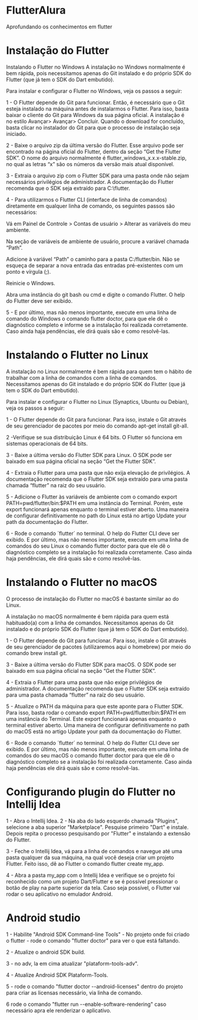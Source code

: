 # FlutterAlura
Aprofundando os conhecimentos em flutter

# Instalação do Flutter
Instalando o Flutter no Windows
A instalação no Windows normalmente é bem rápida, pois necessitamos apenas do Git instalado e do próprio SDK do Flutter (que já tem o SDK do Dart embutido).

Para instalar e configurar o Flutter no Windows, veja os passos a seguir:

1 - O Flutter depende do Git para funcionar. Então, é necessário que o Git esteja instalado na máquina antes de instalarmos o Flutter. Para isso, basta baixar o cliente do Git para Windows da sua página oficial. A instalação é no estilo Avançar> Avançar> Concluir. Quando o download for concluído, basta clicar no instalador do Git para que o processo de instalação seja iniciado.

2 - Baixe o arquivo zip da última versão do Flutter. Esse arquivo pode ser encontrado na página oficial do Flutter, dentro da seção “Get the Flutter SDK”. O nome do arquivo normalmente é flutter_windows_x.x.x-stable.zip, no qual as letras “x” são os números da versão mais atual disponível.

3 - Extraia o arquivo zip com o Flutter SDK para uma pasta onde não sejam necessários privilégios de administrador. A documentação do Flutter recomenda que o SDK seja extraído para C:\flutter.

4 - Para utilizarmos o Flutter CLI (interface de linha de comandos) diretamente em qualquer linha de comando, os seguintes passos são necessários:

Vá em Painel de Controle > Contas de usuário > Alterar as variáveis do meu ambiente.

Na seção de variáveis de ambiente de usuário, procure a variável chamada “Path”.

Adicione à variável “Path” o caminho para a pasta C:/flutter/bin. Não se esqueça de separar a nova entrada das entradas pré-existentes com um ponto e vírgula (;).

Reinicie o Windows.

Abra uma instância do git bash ou cmd e digite o comando Flutter. O help do Flutter deve ser exibido.

5 - E por último, mas não menos importante, execute em uma linha de comando do Windows o comando flutter doctor, para que ele dê o diagnóstico completo e informe se a instalação foi realizada corretamente. Caso ainda haja pendências, ele dirá quais são e como resolvê-las.

# Instalando o Flutter no Linux
A instalação no Linux normalmente é bem rápida para quem tem o hábito de trabalhar com a linha de comandos com a linha de comandos. Necessitamos apenas do Git instalado e do próprio SDK do Flutter (que já tem o SDK do Dart embutido).

Para instalar e configurar o Flutter no Linux (Synaptics, Ubuntu ou Debian), veja os passos a seguir:

1 - O Flutter depende do Git para funcionar. Para isso, instale o Git através de seu gerenciador de pacotes por meio do comando apt-get install git-all.

2 -Verifique se sua distribuição Linux é 64 bits. O Flutter só funciona em sistemas operacionais de 64 bits.

3 - Baixe a última versão do Flutter SDK para Linux. O SDK pode ser baixado em sua página oficial na seção “Get the Flutter SDK”.

4 - Extraia o Flutter para uma pasta que não exija elevação de privilégios. A documentação recomenda que o Flutter SDK seja extraído para uma pasta chamada “flutter” na raiz do seu usuário.

5 - Adicione o Flutter às variáveis de ambiente com o comando export PATH=pwd/flutter/bin:$PATH em uma instância do Terminal. Porém, este export funcionará apenas enquanto o terminal estiver aberto. Uma maneira de configurar definitivamente no path do Linux está no artigo Update your path da documentação do Flutter.

6 - Rode o comando ´flutter´ no terminal. O help do Flutter CLI deve ser exibido. E por último, mas não menos importante, execute em uma linha de comandos do seu Linux o comando flutter doctor para que ele dê o diagnóstico completo se a instalação foi realizada corretamente. Caso ainda haja pendências, ele dirá quais são e como resolvê-las.

# Instalando o Flutter no macOS
O processo de instalação do Flutter no macOS é bastante similar ao do Linux.

A instalação no macOS normalmente é bem rápida para quem está habituado(a) com a linha de comandos. Necessitamos apenas do Git instalado e do próprio SDK do Flutter (que já tem o SDK do Dart embutido).

1 - O Flutter depende do Git para funcionar. Para isso, instale o Git através de seu gerenciador de pacotes (utilizaremos aqui o homebrew) por meio do comando brew install git.

3 - Baixe a última versão do Flutter SDK para macOS. O SDK pode ser baixado em sua página oficial na seção “Get the Flutter SDK”.

4 - Extraia o Flutter para uma pasta que não exige privilégios de administrador. A documentação recomenda que o Flutter SDK seja extraído para uma pasta chamada “flutter” na raíz do seu usuário.

5 - Atualize o PATH da máquina para que este aponte para o Flutter SDK. Para isso, basta rodar o comando export PATH=pwd/flutter/bin:$PATH em uma instância do Terminal. Este export funcionará apenas enquanto o terminal estiver aberto. Uma maneira de configurar definitivamente no path do macOS está no artigo Update your path da documentação do Flutter.

6 - Rode o comando ´flutter´ no terminal. O help do Flutter CLI deve ser exibido. E por último, mas não menos importante, execute em uma linha de comandos do seu macOS o comando flutter doctor para que ele dê o diagnóstico completo se a instalação foi realizada corretamente. Caso ainda haja pendências ele dirá quais são e como resolvê-las.

# Configurando plugin do Flutter no Intellij Idea

1 - Abra o Intellij Idea. 2 - Na aba do lado esquerdo chamada "Plugins", selecione a aba superior "Marketplace". Pesquise primeiro "Dart" e instale. Depois repita o processo pesquisando por "Flutter" e instalando a extensão do Flutter.

3 - Feche o Intellij Idea, vá para a linha de comandos e navegue até uma pasta qualquer da sua máquina, na qual você deseja criar um projeto Flutter. Feito isso, dê ao Flutter o comando flutter create my_app.

4 - Abra a pasta my_app com o Intellij Idea e verifique se o projeto foi reconhecido como um projeto Dart/Flutter e se é possível pressionar o botão de play na parte superior da tela. Caso seja possível, o Flutter vai rodar o seu aplicativo no emulador Android.


# Android studio
1 - Habilite "Android SDK Command-line Tools"
    - No projeto onde foi criado o flutter
    - rode o comando "flutter doctor" para ver o que está faltando.

2 - Atualize o android SDK build.

3 - no adv, la em cima atualizar "plataform-tools-adv".

4 - Atualize Android SDK Plataform-Tools.

5 - rode o comando "flutter doctor --android-licenses" dentro do projeto para criar as licensas necessário, via linha de comando.

6 rode o comando "flutter run --enable-software-rendering" caso necessário apra ele renderizar o aplicativo.

